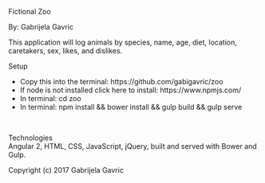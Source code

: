 Fictional Zoo<br>

By: Gabrijela Gavric<br>

This application will log animals by species, name, age, diet, location, caretakers, sex, likes, and dislikes.<br>

Setup<br>

<ul>
  <li>Copy this into the terminal: https://github.com/gabigavric/zoo </li>
  <li>If node is not installed click here to install: https://www.npmjs.com/ </li>
  <li>In terminal: cd zoo</li>
  <li>In terminal: npm install && bower install && gulp build && gulp serve</li>
</ul><br>

Technologies<br>
Angular 2, HTML, CSS, JavaScript, jQuery, built and served with Bower and Gulp.<br>

Copyright (c) 2017 Gabrijela Gavric
